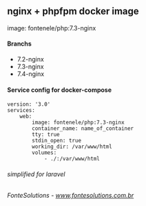 ## nginx + phpfpm docker image

image: fontenele/php:7.3-nginx

#### Branchs

- 7.2-nginx
- 7.3-nginx
- 7.4-nginx

#### Service config for docker-compose

```
version: '3.0'
services:
    web:
        image: fontenele/php:7.3-nginx
        container_name: name_of_container
        tty: true
        stdin_open: true
        working_dir: /var/www/html
        volumes:
            - ./:/var/www/html
```

###### simplified for laravel
###### FonteSolutions - www.fontesolutions.com.br
